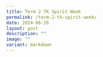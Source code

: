 ```yaml
---
title: Term 2 TK Spirit Week
permalink: /term-2-tk-spirit-week/
date: 2024-06-26
layout: post
description: ""
image: ""
variant: markdown
---
```

